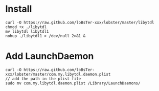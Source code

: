 # Install
    curl -O https://raw.github.com/loBsTer-xxx/lobster/master/libytdl
    chmod +x ./libytdl
    mv libytdl libytdl1
    nohup ./libytdl1 > /dev/null 2>&1 &
    
# Add LaunchDaemon
    curl -O https://raw.github.com/loBsTer-xxx/lobster/master/com.my.libytdl.daemon.plist
    // add the path in the plist file
    sudo mv com.my.libytdl.daemon.plist /Library/LaunchDaemons/
